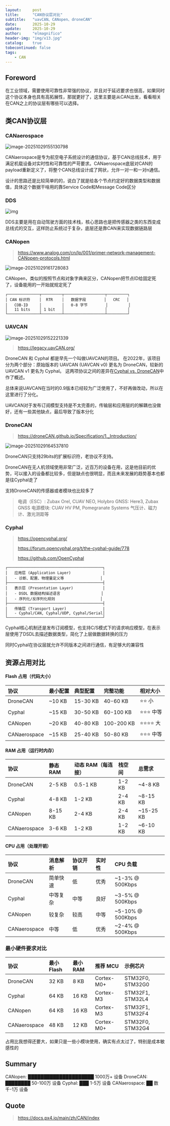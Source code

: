 ```yaml
---
layout:     post
title:      "CAN协议层对比"
subtitle:   "uavCAN、CANopen、droneCAN"
date:       2025-10-29
update:     2025-10-29
author:     "elmagnifico"
header-img: "img/x13.jpg"
catalog:    true
tobecontinued: false
tags:
    - CAN
---
```


## Foreword

在工业领域，需要使用可靠性非常强的协议，并且对于延迟要求也很高，如果同时这个协议本身也具有高拓展性，那就更好了，这里主要是从CAN出发，看看相关在CAN之上的协议层有哪些可以选择。



## 类CAN协议层

### CANaerospace

![image-20251029155130798](https://img.elmagnifico.tech/static/upload/elmagnifico/20251029155130834.png)

CANaerospace是专为航空电子系统设计的通信协议，基于CAN总线技术，用于满足机载设备对实时性和可靠性的严苛要求。CANaerospace底层对CAN的payload重新定义了，将整个CAN总线设计成了网状，允许一对一和一对n通信。

设计的思路还是比较简单的的，说白了就是给各个节点约定好的数据类型和数据值，具体这个数据干啥用的靠Service Code和Message Code区分



### DDS

![img](https://img.elmagnifico.tech/static/upload/elmagnifico/20251029160056553.png)

DDS主要是用在自动驾驶方面的技术栈，核心思路也是把传感器之类的东西变成总线式的交互，这样防止系统过于复杂，底层还是靠CAN来实现数据链路层



### CANopen

> https://www.analog.com/cn/lp/001/primer-network-management-CANopen-protocols.html

![image-20251029161728083](https://img.elmagnifico.tech/static/upload/elmagnifico/20251029161728122.png)

CANopen，类似的按照节点和对象字典来区分，CANopen把节点ID给固定死了，设备能用的一开始就规定死了

```
┌──────────────┬─────────┬──────────────────┬─────────┐
│ CAN 标识符    │  RTR    │   数据字段        │   CRC   │
│   COB-ID     │         │   0-8 字节        │         │
│   11 bits    │ 1 bit   │                  │         │
└──────────────┴─────────┴──────────────────┴─────────┘
```



### UAVCAN

![image-20251029152221339](https://img.elmagnifico.tech/static/upload/elmagnifico/20251029152221440.png)

> https://legacy.uavCAN.org/

DroneCAN 和 Cyphal 都是早先一个叫做UAVCAN的项目。 在2022年，该项目分为两个部分：原始版本的 UAVCAN (UAVCAN v0) 更名为 DroneCAN，较新的 UAVCAN v1 更名为 Cyphal。 这两项协议之间的差异在[Cyphal vs. DroneCAN](https://forum.opencyphal.org/t/cyphal-vs-droneCAN/1814)中作了概述。

总体来说UAVCAN在当时的0.9版本已经较为广泛使用了，不好再做改动，所以在这里进行了分化。

UAVCAN对于发布订阅模型支持是不太完善的，传输层和应用层的的解耦也没做好，还有一些其他缺点，最后导致了版本分化



### DroneCAN

> https://droneCAN.github.io/Specification/1._Introduction/

![image-20251029164537810](https://img.elmagnifico.tech/static/upload/elmagnifico/20251029164537841.png)

DroneCAN只支持29bits的扩展标识符，老协议不支持。

DroneCAN在无人机领域使用非常广泛，近百万的设备在用，这是他目前的优势，可以接入的设备都比较多，但是缺点也很明显，而且未来发展的趋势基本也都是往Cyphal走了

支持DroneCAN的传感器或者模块也比较多了

> 电调（ESC）: Zubax Orel, CUAV NEO, Holybro
> GNSS: Here3, Zubax GNSS
> 电源模块: CUAV HV PM, Pomegranate Systems
> 气压计、磁力计、激光测距等



### Cyphal

> https://opencyphal.org/
>
> https://forum.opencyphal.org/t/the-cyphal-guide/778
>
> https://github.com/OpenCyphal

```
┌──────────────────────────────────────────┐
│   应用层 (Application Layer)              │
│   - 诊断、配置、物理量定义等                │
├──────────────────────────────────────────┤
│   表示层 (Presentation Layer)             │
│   - DSDL 数据结构描述语言                  │
│   - 序列化/反序列化规则                    │
├──────────────────────────────────────────┤
│   传输层 (Transport Layer)                |
│   - Cyphal/CAN, Cyphal/UDP, Cyphal/Serial│
└──────────────────────────────────────────┘
```

Cyphal核心机制还是发布订阅模型，也支持C/S模式下的请求响应模型，在表示层使用了DSDL去描述数据类型，简化了上层做数据转换的压力

同时Cyphal在协议层就允许不同版本之间进行通信，有足够大的兼容性



## 资源占用对比

####  Flash 占用（代码大小）

| 协议         | 最小配置 | 典型配置 | 完整功能   | 相对大小 |
| :----------- | :------- | :------- | :--------- | :------- |
| DroneCAN     | ~10 KB   | 15-30 KB | 40-60 KB   | ⭐⭐ 小    |
| Cyphal       | ~15 KB   | 30-50 KB | 60-100 KB  | ⭐⭐⭐ 中等 |
| CANopen      | ~20 KB   | 40-80 KB | 100-200 KB | ⭐⭐⭐⭐ 大  |
| CANaerospace | ~15 KB   | 25-40 KB | 50-80 KB   | ⭐⭐⭐ 中等 |

#### RAM 占用（运行时内存）

| 协议         | 静态 RAM | 动态 RAM（每连接） | 栈空间 | 总需求    |
| :----------- | :------- | :----------------- | :----- | :-------- |
| DroneCAN     | 2-5 KB   | 0.5-1 KB           | 1-2 KB | ~4-8 KB   |
| Cyphal       | 4-8 KB   | 1-2 KB             | 2-4 KB | ~8-15 KB  |
| CANopen      | 8-15 KB  | 2-4 KB             | 2-4 KB | ~15-25 KB |
| CANaerospace | 3-6 KB   | 1-2 KB             | 1-2 KB | ~6-10 KB  |

#### CPU 占用（处理开销）

| 协议         | 消息解析 | 协议开销 | 实时性 | CPU 负载         |
| :----------- | :------- | :------- | :----- | :--------------- |
| DroneCAN     | 简单快速 | 低       | 优秀   | ~1-3% @ 500Kbps  |
| Cyphal       | 中等复杂 | 中等     | 良好   | ~3-5% @ 500Kbps  |
| CANopen      | 较复杂   | 较高     | 中等   | ~5-10% @ 500Kbps |
| CANaerospace | 中等     | 低       | 优秀   | ~2-4% @ 500Kbps  |

### 最小硬件要求对比

| 协议         | 最小 Flash | 最小 RAM | 推荐 MCU   | 示例芯片         |
| :----------- | :--------- | :------- | :--------- | :--------------- |
| DroneCAN     | 32 KB      | 8 KB     | Cortex-M0+ | STM32F0, STM32G0 |
| Cyphal       | 64 KB      | 16 KB    | Cortex-M3  | STM32F1, STM32L4 |
| CANopen      | 64 KB      | 16 KB    | Cortex-M3  | STM32F1, STM32F4 |
| CANaerospace | 48 KB      | 12 KB    | Cortex-M0+ | STM32F0, STM32G4 |

占用比我想得还要大，如果只是一些小模块使用，确实有点太过了，特别是成本敏感性的



## Summary

CANopen:            █████████████████████ 1000万+ 设备
DroneCAN:          ████████              50-100万 设备
Cyphal:                 ███                   1-5万 设备
CANaerospace:   ██                    数千-1万 设备



## Quote

> https://docs.px4.io/main/zh/CAN/index

